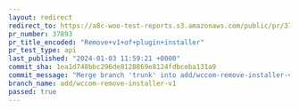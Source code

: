 ```yaml
---
layout: redirect
redirect_to: https://a8c-woo-test-reports.s3.amazonaws.com/public/pr/37893/api/index.html
pr_number: 37893
pr_title_encoded: "Remove+v1+of+plugin+installer"
pr_test_type: api
last_published: "2024-01-03 11:59:21 +0000"
commit_sha: 1ea1d748bbc296de8128869e8124fdbceba131a9
commit_message: "Merge branch 'trunk' into add/wccom-remove-installer-v1"
branch_name: add/wccom-remove-installer-v1
passed: true
---
```

